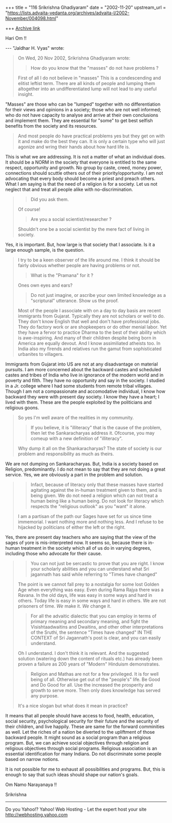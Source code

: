 +++
title = "116 Srikrishna Ghadiyaram"
date = "2002-11-20"
upstream_url = "https://lists.advaita-vedanta.org/archives/advaita-l/2002-November/004098.html"

+++
[Archive link](https://lists.advaita-vedanta.org/archives/advaita-l/2002-November/004098.html)

Hari Om !!

--- "Jaldhar H. Vyas" <jaldhar at BRAINCELLS.COM> wrote:
> On Wed, 20 Nov 2002, Srikrishna Ghadiyaram wrote:
>
> > How do you know that the "masses" do not have
> problems
> > ?
>
> First of all I do not believe in "masses"  This is a
> condescending
> and elitist leftist term.  There are all kinds of
> people and lumping them
> altogether into an undifferentiated lump will not
> lead to any useful
> insight.
>

"Masses" are those who can be "lumped" together with
no differentiation for their views and opinions in a
society; those who are not well informed; who do not
have capacity to analyse and arrive at their own
conclusions and implement them. They are essential for
"some" to get best selfish benefits from the society
and its resources.

> And most people do have practical problems yes but
> they get on with it
> and make do the best they can.  It is only a certain
> type who will just
> agonize and wring their hands about how hard life
> is.
>

This is what we are addressing. It is not a matter of
what an individual does. It should be a NORM in the
society that everyone is entitled to the same respect,
opportunity and growth. No group by caste, creed,
money power, connections should scuttle others out of
their priority/opportunity. I am not advocating that
every body should become a priest and preach others.
What I am saying is that the need of a religion is for
a society. Let us not neglect that and treat all
people alike with no-discrimination.


> >  Did you ask them.
>
> Of course!
>
> > Are you a social
> > scientist/researcher ?
>
> Shouldn't one be a social scientist by the mere fact
> of living in society.

Yes, it is important. But, how large is that society
that I associate. Is it a large enough sample, is the
question.

> I try to be a keen observer of the life around me.
> I think it should be
> fairly obvious whether people are having problems or
> not.
>
> >What is the "Pramana" for it ?
>
> Ones own eyes and ears?
>
> > Do not just imagine, or ascribe your own limited
> > knowledge as a "scriptural" utterance. Show us the
> > proof.
> >
>
> Most of the people I associate with on a day to day
> basis are recent
> immigrants from Gujarat.  Typically they are not
> scholars or well to do.
> They don't know English that well and don't have
> professional jobs.
> They do factory work or are shopkeepers or do other
> menial labor.  Yet
> they have a fervor to practice Dharma to the best of
> their ability which
> is awe-inspiring.  And many of their children
> despite being born in
> America are equally devout.  And I know assimiliated
> atheists too.  In
> India also my firends and relatives run the gamut
> from sophisticated
> urbanites to villagers.
>

Immigrants from Gujarat into US are not at any
disadvantage on material pursuits. I am more concerned
about the backward castes and scheduled castes and
tribes of India who live in ignorance of the modern
world and in poverty and filth. They have no
opportunity and say in the society. I studied in a Jr.
college where I had some students from remote tribal
villages. Though I am not a compassionate and
accomodative individual, I know how backward they were
with present day society. I know they have a heart; I
lived with them. These are the people exploited by the
politicians and religious goons.


> So yes I'm well aware of the realities in my
> community.
>
> > If you believe, it is "illiteracy" that is the
> cause
> > of the problem, then let the Sankaracharyas
> address
> > it. Ofcourse, you may comeup with a new definition
> of
> > "illiteracy".
> >
>
> Why dump it all on the Shankaracharyas?  The state
> of society is our
> problem and responsibility as much as theirs.
>

We are not dumping on Sankaracharyas. But, India is a
society based on Religion, predominantly. I do not
mean to say that they are not doing a great service.
Yes, we are obviously a part in the problem and
solution.

> > Infact, because of literacy only that these masses
> > have started agitating against the in-human
> treatment
> > given to them, and is being given. We do not need
> a
> > religion which can not treat a human being like a
> > human being. Do not look for literacy which
> respects
> > the "religious outlook" as you "want" it alone.
> >
>
> I am a partisan of the path our Sages have set for
> us since time
> immemorial.  I want nothing more and nothing less.
> And I refuse to be
> hijacked by politicians of either the left or the
> right.
>

Yes, there are present day teachers who are saying
that the view of the sages of yore is mis-interpreted
now. It seems so, because there is in-human treatment
in the society which all of us do in varying degrees,
including those who advocate for their cause.

> > You can not just be sercastic to prove that you
> are
> > right. I know your scholarly abilities and you can
> > understand what Sri jagannath has said while
> referring
> > to "Times have changed"
> >
>
> The point is we cannot fall prey to a nostalgia for
> some lost Golden Age
> when everything was easy.  Even during Rama Rajya
> there was a Ravana.
> In the old days, life was easy in some ways and hard
> in others.  Today
> life is easy in some ways and hard in others.  We
> are not prisoners of
> time. _We_ make it. _We_ change it.
>
> > For all the advaitic dialectic that you can employ
> in
> > terms of primary meaning and secondary meaning,
> and
> > fight the Visishtaadwaitins and Dwaitins, and
> other
> > other interpretations of the Sruthi, the sentence
> > "Times have changed" IN THE CONTEXT of Sri
> Jagannath's
> > post is clear, and you can easily understand.
> >
>
> Oh  I understand.  I don't think it is relevant.
> And the suggested
> solution (watering down the content of rituals etc.)
> has already been
> proven a failure as 200 years of "Modern" Hinduism
> demonstrates.
>
> > Religion and Mathas are not for a few privileged.
> It
> > is for well being of all. Otherwise get out of the
> > "people's" life. Be Good and Do Good for all. Use
> the
> > increased the prosperity and growth to serve more.
> > Then only does knowledge has served any purpose.
> >
>
> It's a nice slogan but what does it mean in
> practice?
>

It means that all people should have access to food,
health, education, social security, psychological
security for their future and the security of their
children, and live happily. These are same for the
forward comminities as well.  Let the riches of a
nation be diverted to the upliftment of those backward
people. It might sound as a social program than a
religious program. But, we can achieve social
objectives through religion and religious objectives
through social programs. Religious association is an
essential identification for many Indians. Do not
discriminate some people based on narrow notions.

It is not possible for me to exhaust all possibilities
and programs. But, this is enough to say that such
ideas should shape our nation's goals.

Om Namo Narayanaya !!

Srikrishna


__________________________________________________
Do you Yahoo!?
Yahoo! Web Hosting - Let the expert host your site
http://webhosting.yahoo.com

